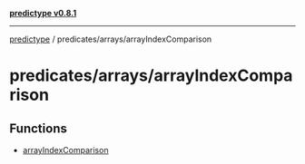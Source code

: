 [**predictype v0.8.1**](../../../README.md)

***

[predictype](../../../modules.md) / predicates/arrays/arrayIndexComparison

# predicates/arrays/arrayIndexComparison

## Functions

- [arrayIndexComparison](functions/arrayIndexComparison.md)
